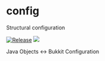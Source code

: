 # config
Structural configuration

[![Release](https://travis-ci.org/anhcraft/config.svg?branch=master)](https://travis-ci.org/anhcraft/config)
[![](https://jitpack.io/v/anhcraft/config.svg)](https://jitpack.io/#anhcraft/config)<br>

Java Objects <-> Bukkit Configuration
